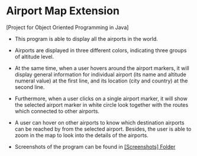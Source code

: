 # Airport Map Extension

[Project for Object Oriented Programming in Java]


* This program is able to display all the airports in the world. 

* Airports are displayed in three different colors, indicating three groups of altitude level. 

* At the same time, when a user hovers around the airport markers, it will display general information for individual airport (its name and altitude numeral value) at the first line, and its location (city and country) at the second line. 

* Furthermore, when a user clicks on a single airport marker, it will show the selected airport marker in white circle look together with the routes which connected to other airports. 

* A user can hover on other airports to know which destination airports can be reached by from the selected airport. Besides, the user is able to zoom in the map to look into the details of the airports.

* Screenshots of the program can be found in [[Screenshots] Folder](https://github.com/janehui0820/Airport-Map-Extension/tree/master/%5BScreenshots%5D)
